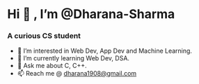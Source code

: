 # Hi 👋 , I’m @Dharana-Sharma
### A curious CS student
- 👀 I’m interested in Web Dev, App Dev and Machine Learning.
- 🌱 I’m currently learning Web Dev, DSA.
- 💬 Ask me about C, C++.
- 📫 Reach me @ dharana1908@gmail.com

<!---
Dharana-Sharma/Dharana-Sharma is a ✨ special ✨ repository because its `README.md` (this file) appears on your GitHub profile.
You can click the Preview link to take a look at your changes.
--->
